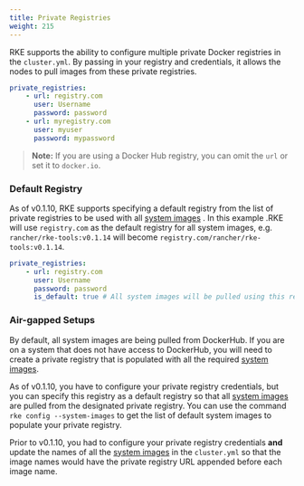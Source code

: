 ```yaml
---
title: Private Registries
weight: 215
---
```


RKE supports the ability to configure multiple private Docker registries in the `cluster.yml`. By passing in your registry and credentials, it allows the nodes to pull images from these private registries.  

```yaml
private_registries:
    - url: registry.com
      user: Username
      password: password
    - url: myregistry.com
      user: myuser
      password: mypassword
```

> **Note:** If you are using a Docker Hub registry, you can omit the `url` or set it to `docker.io`.

### Default Registry

As of v0.1.10, RKE supports specifying a default registry from the list of private registries to be used with all [system images]({{<baseurl>}}/rke/latest/en/config-options/system-images/) . In this example .RKE will use `registry.com` as the default registry for all system images, e.g. `rancher/rke-tools:v0.1.14` will become `registry.com/rancher/rke-tools:v0.1.14`.

```yaml
private_registries:
    - url: registry.com
      user: Username
      password: password
      is_default: true # All system images will be pulled using this registry. 
```

### Air-gapped Setups

By default, all system images are being pulled from DockerHub. If you are on a system that does not have access to DockerHub, you will need to create a private registry that is populated with all the required [system images]({{<baseurl>}}/rke/latest/en/config-options/system-images/). 

As of v0.1.10, you have to configure your private registry credentials, but you can specify this registry as a default registry so that all [system images]({{<baseurl>}}/rke/latest/en/config-options/system-images/) are pulled from the designated private registry. You can use the command `rke config --system-images` to get the list of default system images to populate your private registry. 

Prior to v0.1.10, you had to configure your private registry credentials **and** update the names of all the [system images]({{<baseurl>}}/rke/latest/en/config-options/system-images/) in the `cluster.yml` so that the image names would have the private registry URL appended before each image name. 

